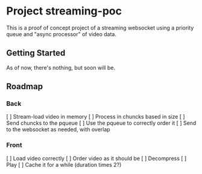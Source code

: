 # Project streaming-poc

This is a proof of concept project of a streaming websocket using a priority queue and "async processor" of video data.

## Getting Started

As of now, there's nothing, but soon will be.


## Roadmap

### Back

[ ] Stream-load video in memory
[ ] Process in chuncks based in size
[ ] Send chuncks to the pqueue
[ ] Use the pqueue to correctly order it
[ ] Send to the websocket as needed, with overlap

### Front

[ ] Load video correctly
[ ] Order video as it should be 
[ ] Decompress
[ ] Play
[ ] Cache it for a while (duration times 2?)

